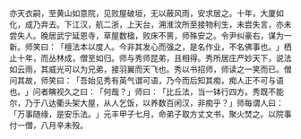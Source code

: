 亦天衣嗣，至黄山如意院，见败屋破垣，无以蔽风雨，安求居之。十年，大厦如化，成乃弃去。下江汉，航二浙，上天台，溯淮汶所至接物利生，未尝失言，亦未尝失人。晚居武宁延恩寺，草屋数楹，败床不篑，师殊安之。令尹纠豪右，谋为一新。师笑曰：​「檀法本以度人。今非其发心而强之，是名作业，不名佛事也。​」栖止十年，而丛林成，僧至如归。师与秀师昆弟，且相得。秀所居庄严妙天下，说法如云雨，其威光可以为兄弟，接羽翼而天飞也。秀以书招师，师读之一笑而已。僧问其故，师笑曰：​「吾始见秀有英气谓可语，乃今而后知其痴，痴人正不可与语也。​」问者瞚视久之曰：​「何哉？​」师曰：​「比丘法，当一钵行四方。秀既不能尔，乃于八达衢头架大屋，从人乞饭，以养数百闲汉，非痴乎？​」师每谓人曰：​「万事随缘，是安乐法。​」元丰甲子七月，命弟子取方丈文书，聚火焚之。以院事付一僧，八月辛未殁。
